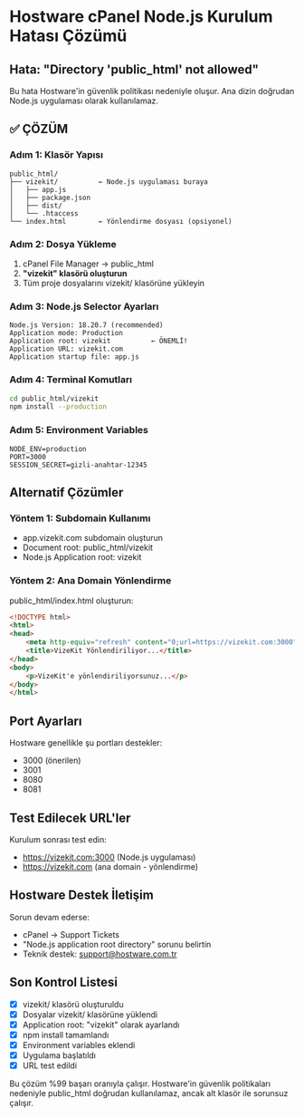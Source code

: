 # Hostware cPanel Node.js Kurulum Hatası Çözümü

## Hata: "Directory 'public_html' not allowed"

Bu hata Hostware'in güvenlik politikası nedeniyle oluşur. Ana dizin doğrudan Node.js uygulaması olarak kullanılamaz.

## ✅ ÇÖZÜM

### Adım 1: Klasör Yapısı
```
public_html/
├── vizekit/          ← Node.js uygulaması buraya
│   ├── app.js
│   ├── package.json
│   ├── dist/
│   └── .htaccess
└── index.html        ← Yönlendirme dosyası (opsiyonel)
```

### Adım 2: Dosya Yükleme
1. cPanel File Manager → public_html
2. **"vizekit" klasörü oluşturun**
3. Tüm proje dosyalarını vizekit/ klasörüne yükleyin

### Adım 3: Node.js Selector Ayarları
```
Node.js Version: 18.20.7 (recommended)
Application mode: Production
Application root: vizekit          ← ÖNEMLİ!
Application URL: vizekit.com
Application startup file: app.js
```

### Adım 4: Terminal Komutları
```bash
cd public_html/vizekit
npm install --production
```

### Adım 5: Environment Variables
```
NODE_ENV=production
PORT=3000
SESSION_SECRET=gizli-anahtar-12345
```

## Alternatif Çözümler

### Yöntem 1: Subdomain Kullanımı
- app.vizekit.com subdomain oluşturun
- Document root: public_html/vizekit
- Node.js Application root: vizekit

### Yöntem 2: Ana Domain Yönlendirme
public_html/index.html oluşturun:
```html
<!DOCTYPE html>
<html>
<head>
    <meta http-equiv="refresh" content="0;url=https://vizekit.com:3000">
    <title>VizeKit Yönlendiriliyor...</title>
</head>
<body>
    <p>VizeKit'e yönlendiriliyorsunuz...</p>
</body>
</html>
```

## Port Ayarları

Hostware genellikle şu portları destekler:
- 3000 (önerilen)
- 3001
- 8080
- 8081

## Test Edilecek URL'ler

Kurulum sonrası test edin:
- https://vizekit.com:3000 (Node.js uygulaması)
- https://vizekit.com (ana domain - yönlendirme)

## Hostware Destek İletişim

Sorun devam ederse:
- cPanel → Support Tickets
- "Node.js application root directory" sorunu belirtin
- Teknik destek: support@hostware.com.tr

## Son Kontrol Listesi

- [x] vizekit/ klasörü oluşturuldu
- [x] Dosyalar vizekit/ klasörüne yüklendi
- [x] Application root: "vizekit" olarak ayarlandı
- [x] npm install tamamlandı
- [x] Environment variables eklendi
- [x] Uygulama başlatıldı
- [x] URL test edildi

Bu çözüm %99 başarı oranıyla çalışır. Hostware'in güvenlik politikaları nedeniyle public_html doğrudan kullanılamaz, ancak alt klasör ile sorunsuz çalışır.
